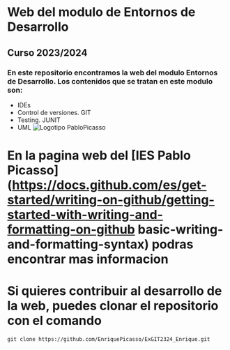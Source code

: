 # Web del modulo de Entornos de Desarrollo
## Curso 2023/2024
### En este repositorio encontramos la web del modulo Entornos de Desarrollo. Los contenidos que se tratan en este modulo son:
- IDEs
- Control de versiones. GIT
- Testing. JUNIT
- UML
![Logotipo PabloPicasso](https://fpiespablopicasso.es/wp-content/uploads/2022/03/LOGOTIPO-IES-PABLO-PICASSO-texto-morado.png)
# En la pagina web del [IES Pablo Picasso](https://docs.github.com/es/get-started/writing-on-github/getting-started-with-writing-and-formatting-on-github basic-writing-and-formatting-syntax) podras encontrar mas informacion
# Si quieres contribuir al desarrollo de la web, puedes clonar el repositorio con  el comando
`git clone https://github.com/EnriquePicasso/ExGIT2324_Enrique.git`
